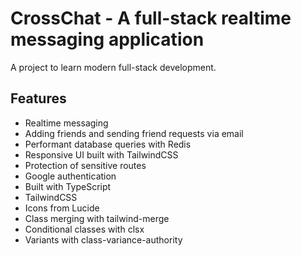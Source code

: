 # CrossChat - A full-stack realtime messaging application

A project to learn modern full-stack development.

## Features

- Realtime messaging
- Adding friends and sending friend requests via email
- Performant database queries with Redis
- Responsive UI built with TailwindCSS
- Protection of sensitive routes
- Google authentication
- Built with TypeScript
- TailwindCSS
- Icons from Lucide
- Class merging with tailwind-merge
- Conditional classes with clsx
- Variants with class-variance-authority
